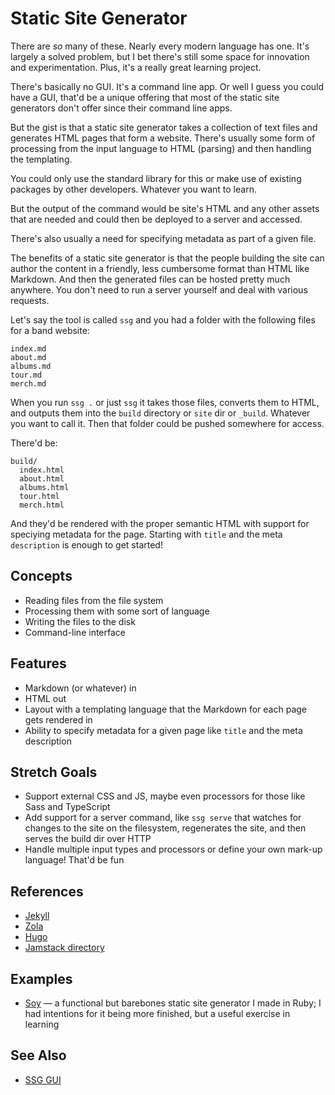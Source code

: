 # Static Site Generator

There are _so_ many of these. Nearly every modern language has one. It's largely a solved problem, but I bet there's still some space for innovation and experimentation. Plus, it's a really great learning project.

There's basically no GUI. It's a command line app. Or well I guess you could have a GUI, that'd be a unique offering that most of the static site generators don't offer since their command line apps.

But the gist is that a static site generator takes a collection of text files and generates HTML pages that form a website. There's usually some form of processing from the input language to HTML (parsing) and then handling the templating.

You could only use the standard library for this or make use of existing packages by other developers. Whatever you want to learn.

But the output of the command would be site's HTML and any other assets that are needed and could then be deployed to a server and accessed.

There's also usually a need for specifying metadata as part of a given file.

The benefits of a static site generator is that the people building the site can author the content in a friendly, less cumbersome format than HTML like Markdown. And then the generated files can be hosted pretty much anywhere. You don't need to run a server yourself and deal with various requests. 

Let's say the tool is called `ssg` and you had a folder with the following files for a band website:

```
index.md
about.md
albums.md
tour.md
merch.md
```

When you run `ssg .` or just `ssg` it takes those files, converts them to HTML, and outputs them into the `build` directory or `site` dir or `_build`. Whatever you want to call it. Then that folder could be pushed somewhere for access.

There'd be:

```
build/
  index.html
  about.html
  albums.html
  tour.html
  merch.html
```

And they'd be rendered with the proper semantic HTML with support for speciying metadata for the page. Starting with `title` and the meta `description` is enough to get started!

## Concepts

- Reading files from the file system
- Processing them with some sort of language
- Writing the files to the disk
- Command-line interface

## Features

- Markdown (or whatever) in
- HTML out
- Layout with a templating language that the Markdown for each page gets rendered in
- Ability to specify metadata for a given page like `title` and the meta description

## Stretch Goals

- Support external CSS and JS, maybe even processors for those like Sass and TypeScript
- Add support for a server command, like `ssg serve` that watches for changes to the site on the filesystem, regenerates the site, and then serves the build dir over HTTP
- Handle multiple input types and processors or define your own mark-up language! That'd be fun

## References

- [Jekyll](https://jekyllrb.com)
- [Zola](https://www.getzola.org)
- [Hugo](https://gohugo.io)
- [Jamstack directory](https://jamstack.org/generators/)

## Examples

- [Soy](https://github.com/brettchalupa/soy) — a functional but barebones static site generator I made in Ruby; I had intentions for it being more finished, but a useful exercise in learning

## See Also

- [SSG GUI](../general-graphical-apps/static-site-generator-gui.md)
